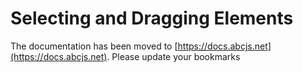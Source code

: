 # Selecting and Dragging Elements

The documentation has been moved to [https://docs.abcjs.net](https://docs.abcjs.net). Please update your bookmarks
